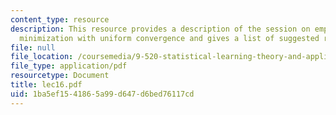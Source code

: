 ```yaml
---
content_type: resource
description: This resource provides a description of the session on empirical risk
  minimization with uniform convergence and gives a list of suggested readings.
file: null
file_location: /coursemedia/9-520-statistical-learning-theory-and-applications-spring-2006/1ba5ef1541865a99d647d6bed76117cd_lec16.pdf
file_type: application/pdf
resourcetype: Document
title: lec16.pdf
uid: 1ba5ef15-4186-5a99-d647-d6bed76117cd
---
```

